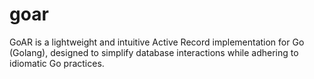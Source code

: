 # goar
GoAR is a lightweight and intuitive Active Record implementation for Go (Golang), designed to simplify database interactions while adhering to idiomatic Go practices.

